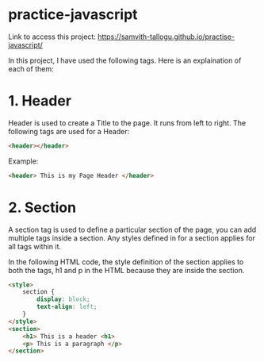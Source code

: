 # practice-javascript

Link to access this project: https://samvith-tallogu.github.io/practise-javascript/

In this project, I have used the following tags. Here is an explaination of each of them:

# 1. Header
Header is used to create a Title to the page. It runs from left to right.
The following tags are used for a Header:
```html
<header></header>
```
Example:
```html
<header> This is my Page Header </header>
```
# 2. Section
A section tag is used to define a particular section of the page, you can add multiple tags inside a section. Any styles defined in for a section applies for all tags within it.

In the following HTML code, the style definition of the section applies to both the tags, h1 and p in the HTML because they are inside the section.

```html
<style>
    section {
        display: block;
        text-align: left;
    }
</style>
<section> 
    <h1> This is a header <h1>
    <p> This is a paragraph </p>
</section>
```